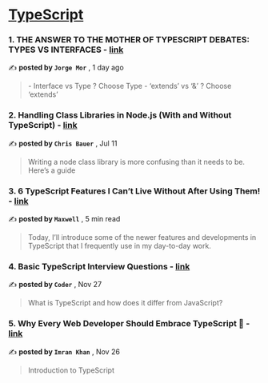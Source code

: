 
<h1><a href=https://medium.com/tag/typescript-tips/recommended target="_blank" rel="noopener noreferrer">TypeScript</a></h1>
<h3>1. THE ANSWER TO THE MOTHER OF TYPESCRIPT DEBATES: TYPES VS INTERFACES - <a href=https://medium.com/@imgeorgemor/the-answer-to-the-mother-of-typescript-debates-types-vs-interfaces-d503057738ea?source=tag_recommended_feed---------0-84----------typescript_tips----------4c08df12_96dd_41ef_8ed6_8e38d749adbf------- target="_blank" rel="noopener noreferrer">link</a></h3>

✍️ **posted by `Jorge Mor`** <date> , 1 day ago</date>

<blockquote>- Interface vs Type ? Choose Type
- ‘extends’ vs ‘&’ ? Choose ‘extends’</blockquote>

<h3>2. Handling Class Libraries in Node.js (With and Without TypeScript) - <a href=https://medium.com/better-programming/handling-class-libraries-in-node-js-with-and-without-typescript-39b73b2186b6?source=tag_recommended_feed---------1-107----------typescript_tips----------4c08df12_96dd_41ef_8ed6_8e38d749adbf------- target="_blank" rel="noopener noreferrer">link</a></h3>

✍️ **posted by `Chris Bauer`** <date> , Jul 11</date>

<blockquote>Writing a node class library is more confusing than it needs to be. Here’s a guide</blockquote>

<h3>3. 6 TypeScript Features I Can’t Live Without After Using Them! - <a href=https://medium.com/javascript-in-plain-english/6-typescript-features-i-cant-live-without-after-using-them-1d7feab33922?source=tag_recommended_feed---------2-85----------typescript_tips----------4c08df12_96dd_41ef_8ed6_8e38d749adbf------- target="_blank" rel="noopener noreferrer">link</a></h3>

✍️ **posted by `Maxwell`** <date> , 5 min read</date>

<blockquote>Today, I’ll introduce some of the newer features and developments in TypeScript that I frequently use in my day-to-day work.</blockquote>

<h3>4. Basic TypeScript Interview Questions - <a href=https://medium.com/@shijotck/basic-typescript-concepts-e14a6d9922d9?source=tag_recommended_feed---------3-85----------typescript_tips----------4c08df12_96dd_41ef_8ed6_8e38d749adbf------- target="_blank" rel="noopener noreferrer">link</a></h3>

✍️ **posted by `Coder`** <date> , Nov 27</date>

<blockquote>What is TypeScript and how does it differ from JavaScript?</blockquote>

<h3>5. Why Every Web Developer Should Embrace TypeScript 🚀 - <a href=https://medium.com/@imrankhani/why-every-web-developer-should-embrace-typescript-a7a580a462ae?source=tag_recommended_feed---------4-84----------typescript_tips----------4c08df12_96dd_41ef_8ed6_8e38d749adbf------- target="_blank" rel="noopener noreferrer">link</a></h3>

✍️ **posted by `Imran Khan`** <date> , Nov 26</date>

<blockquote>Introduction to TypeScript</blockquote>

